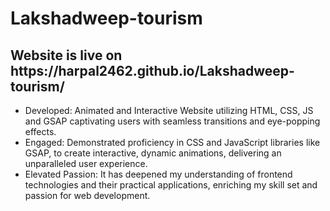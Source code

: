 # Lakshadweep-tourism
<h2>Website is live on https://harpal2462.github.io/Lakshadweep-tourism/</h2>
<ul>
  <li>Developed: Animated and Interactive Website utilizing HTML, CSS, JS and GSAP captivating
      users with seamless transitions and eye-popping effects.
  </li>
  <li>Engaged: Demonstrated proficiency in CSS and JavaScript libraries like GSAP, to create interactive,
dynamic animations, delivering an unparalleled user experience.
  </li>
  <li>Elevated Passion: It has deepened my understanding of frontend technologies and their practical applications,
enriching my skill set and passion for web development.</li>
</ul>
<h4>

